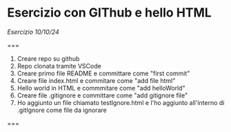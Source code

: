 # Esercizio con GIThub e hello HTML
*Esercizio 10/10/24*

===
1. Creare repo su github
2. Repo clonata tramite VSCode
3. Creare primo file README e committare come "first commit"
4. Creare file index.html e commitare come "add file html"
5. Hello world in HTML e commmitare come "add helloWorld"
6. Creare file .gitignore e committare come "add gitignore file"
7. Ho aggiunto un file chiamato testIgnore.html e l'ho aggiunto all'interno di .gitIgnore come file da ignorare

=== 
